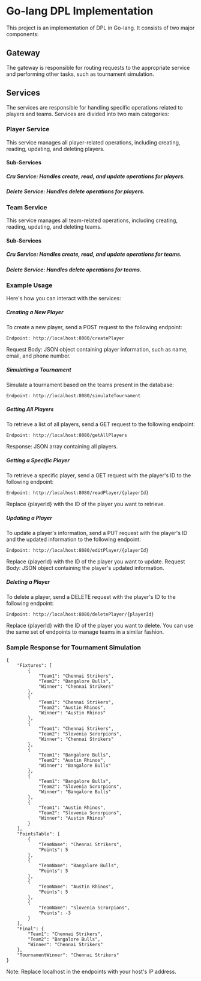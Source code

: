 # Go-lang DPL Implementation
This project is an implementation of DPL in Go-lang. It consists of two major components:

## Gateway
The gateway is responsible for routing requests to the appropriate service and performing other tasks, such as tournament simulation.

## Services
The services are responsible for handling specific operations related to players and teams. Services are divided into two main categories:

### Player Service
This service manages all player-related operations, including creating, reading, updating, and deleting players.

#### Sub-Services
##### Cru Service: Handles create, read, and update operations for players.
##### Delete Service: Handles delete operations for players.

### Team Service
This service manages all team-related operations, including creating, reading, updating, and deleting teams.

#### Sub-Services
##### Cru Service: Handles create, read, and update operations for teams.
##### Delete Service: Handles delete operations for teams.


### Example Usage
Here's how you can interact with the services:

##### Creating a New Player
To create a new player, send a POST request to the following endpoint:
```
Endpoint: http://localhost:8080/createPlayer
```
Request Body: JSON object containing player information, such as name, email, and phone number.

##### Simulating a Tournament
Simulate a tournament based on the teams present in the database:
```
Endpoint: http://localhost:8080/simulateTournament
```
##### Getting All Players
To retrieve a list of all players, send a GET request to the following endpoint:
```
Endpoint: http://localhost:8080/getAllPlayers
```
Response: JSON array containing all players.

##### Getting a Specific Player
To retrieve a specific player, send a GET request with the player's ID to the following endpoint:
```
Endpoint: http://localhost:8080/readPlayer/{playerId}
```
Replace {playerId} with the ID of the player you want to retrieve.

##### Updating a Player
To update a player's information, send a PUT request with the player's ID and the updated information to the following endpoint:
```
Endpoint: http://localhost:8080/editPlayer/{playerId}
```
Replace {playerId} with the ID of the player you want to update.
Request Body: JSON object containing the player's updated information.

##### Deleting a Player
To delete a player, send a DELETE request with the player's ID to the following endpoint:
```
Endpoint: http://localhost:8080/deletePlayer/{playerId}
```
Replace {playerId} with the ID of the player you want to delete.
You can use the same set of endpoints to manage teams in a similar fashion.

### Sample Response for Tournament Simulation
```
{
    "Fixtures": [
        {
            "Team1": "Chennai Strikers",
            "Team2": "Bangalore Bulls",
            "Winner": "Chennai Strikers"
        },
        {
            "Team1": "Chennai Strikers",
            "Team2": "Austin Rhinos",
            "Winner": "Austin Rhinos"
        },
        {
            "Team1": "Chennai Strikers",
            "Team2": "Slovenia Scrorpions",
            "Winner": "Chennai Strikers"
        },
        {
            "Team1": "Bangalore Bulls",
            "Team2": "Austin Rhinos",
            "Winner": "Bangalore Bulls"
        },
        {
            "Team1": "Bangalore Bulls",
            "Team2": "Slovenia Scrorpions",
            "Winner": "Bangalore Bulls"
        },
        {
            "Team1": "Austin Rhinos",
            "Team2": "Slovenia Scrorpions",
            "Winner": "Austin Rhinos"
        }
    ],
    "PointsTable": [
        {
            "TeamName": "Chennai Strikers",
            "Points": 5
        },
        {
            "TeamName": "Bangalore Bulls",
            "Points": 5
        },
        {
            "TeamName": "Austin Rhinos",
            "Points": 5
        },
        {
            "TeamName": "Slovenia Scrorpions",
            "Points": -3
        }
    ],
    "Final": {
        "Team1": "Chennai Strikers",
        "Team2": "Bangalore Bulls",
        "Winner": "Chennai Strikers"
    },
    "TournamentWinner": "Chennai Strikers"
}
```
Note: Replace localhost in the endpoints with your host's IP address.
